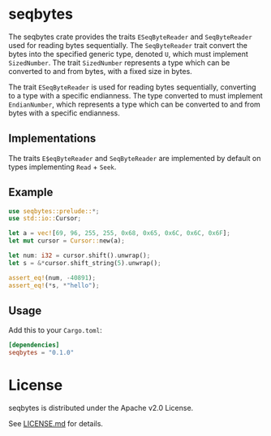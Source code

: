 # seqbytes
The seqbytes crate provides the traits `ESeqByteReader` and `SeqByteReader` used for reading bytes sequentially. The `SeqByteReader` trait convert the bytes into the 
specified generic type, denoted `U`, which must implement `SizedNumber`. The trait `SizedNumber` represents a type which can be converted to and from bytes, with a
fixed size in bytes. 

The trait `ESeqByteReader` is used for reading bytes sequentially, converting to a type with a specific endianness. The type converted to must implement `EndianNumber`,
which represents a type which can be converted to and from bytes with a specific endianness.

## Implementations
The traits `E$eqByteReader` and `SeqByteReader` are implemented by default on types implementing `Read` + `Seek`.

## Example
```rust
use seqbytes::prelude::*;
use std::io::Cursor;

let a = vec![69, 96, 255, 255, 0x68, 0x65, 0x6C, 0x6C, 0x6F];
let mut cursor = Cursor::new(a);

let num: i32 = cursor.shift().unwrap();
let s = &*cursor.shift_string(5).unwrap();

assert_eq!(num, -40891);
assert_eq!(*s, *"hello");
```

## Usage

Add this to your `Cargo.toml`:

```toml
[dependencies]
seqbytes = "0.1.0"
```

# License

seqbytes is distributed under the Apache v2.0 License.

See [LICENSE.md](LICENSE.md) for details.

